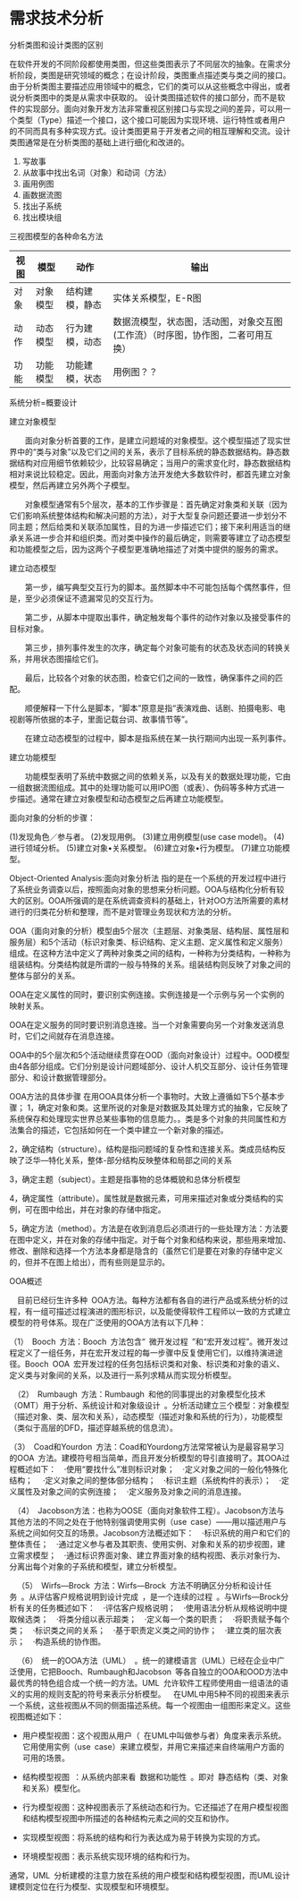 # 需求技术分析

分析类图和设计类图的区别

在软件开发的不同阶段都使用类图，但这些类图表示了不同层次的抽象。在需求分析阶段，类图是研究领域的概念；在设计阶段，类图重点描述类与类之间的接口。
由于分析类图主要描述应用领域中的概念，它们的类可以从这些概念中得出，或者说分析类图中的类是从需求中获取的。
设计类图描述软件的接口部分，而不是软件的实现部分。面向对象开发方法非常重视区别接口与实现之间的差异，可以用一个类型（Type）描述一个接口，这个接口可能因为实现环境、运行特性或者用户的不同而具有多种实现方式。设计类图更易于开发者之间的相互理解和交流。设计类图通常是在分析类图的基础上进行细化和改进的。

1. 写故事
2. 从故事中找出名词（对象）和动词（方法）
3. 画用例图
4. 画数据流图
5. 找出子系统
6. 找出模块组

三视图模型的各种命名方法


|视图|模型|动作|输出|
|--|--|--|--|
|对象|对象模型|结构建模，静态|实体关系模型，E-R图|
|动作|动态模型|行为建模，动态|数据流模型，状态图，活动图，对象交互图(工作流）（时序图，协作图，二者可用互换）|
|功能|功能模型|功能建模，状态|用例图？？|

系统分析=概要设计



建立对象模型

　　面向对象分析首要的工作，是建立问题域的对象模型。这个模型描述了现实世界中的“类与对象”以及它们之间的关系，表示了目标系统的静态数据结构。静态数据结构对应用细节依赖较少，比较容易确定；当用户的需求变化时，静态数据结构相对来说比较稳定。因此，用面向对象方法开发绝大多数软件时，都首先建立对象模型，然后再建立另外两个子模型。

　　对象模型通常有5个层次，基本的工作步骤是：首先确定对象类和关联（因为它们影响系统整体结构和解决问题的方法），对于大型复杂问题还要进一步划分不同主题；然后给类和关联添加属性，目的为进一步描述它们；接下来利用适当的继承关系进一步合并和组织类。而对类中操作的最后确定，则需要等建立了动态模型和功能模型之后，因为这两个子模型更准确地描述了对类中提供的服务的需求。

建立动态模型

　　第一步，编写典型交互行为的脚本。虽然脚本中不可能包括每个偶然事件，但是，至少必须保证不遗漏常见的交互行为。

　　第二步，从脚本中提取出事件，确定触发每个事件的动作对象以及接受事件的目标对象。

　　第三步，排列事件发生的次序，确定每个对象可能有的状态及状态间的转换关系，并用状态图描绘它们。

　　最后，比较各个对象的状态图，检查它们之间的一致性，确保事件之间的匹配。

　　顺便解释一下什么是脚本，“脚本”原意是指“表演戏曲、话剧、拍摄电影、电视剧等所依据的本子，里面记载台词、故事情节等”。

　　在建立动态模型的过程中，脚本是指系统在某一执行期间内出现一系列事件。

建立功能模型

　　功能模型表明了系统中数据之间的依赖关系，以及有关的数据处理功能，它由一组数据流图组成。其中的处理功能可以用IPO图（或表）、伪码等多种方式进一步描述。通常在建立对象模型和动态模型之后再建立功能模型。

面向对象的分析的步骤：

(1)发现角色／参与者。
(2)发现用例。
(3)建立用例模型(use case model)。
(4)进行领域分析。
(5)建立对象•关系模型。
(6)建立对象•行为模型。
(7)建立功能模型。



Object-Oriented Analysis:面向对象分析法
指的是在一个系统的开发过程中进行了系统业务调查以后，按照面向对象的思想来分析问题。OOA与结构化分析有较大的区别。OOA所强调的是在系统调查资料的基础上，针对OO方法所需要的素材进行的归类花分析和整理，而不是对管理业务现状和方法的分析。

OOA（面向对象的分析）模型由5个层次（主题层、对象类层、结构层、属性层和服务层）和5个活动（标识对象类、标识结构、定义主题、定义属性和定义服务）组成。在这种方法中定义了两种对象类之间的结构，一种称为分类结构，一种称为组装结构。分类结构就是所谓的一般与特殊的关系。组装结构则反映了对象之间的整体与部分的关系。

OOA在定义属性的同时，要识别实例连接。实例连接是一个示例与另一个实例的映射关系。

OOA在定义服务的同时要识别消息连接。当一个对象需要向另一个对象发送消息时，它们之间就存在消息连接。

OOA中的5个层次和5个活动继续贯穿在OOD（面向对象设计）过程中。OOD模型由4各部分组成。它们分别是设计问题域部分、设计人机交互部分、设计任务管理部分、和设计数据管理部分。

OOA方法的具体步骤
在用OOA具体分析一个事物时。大致上遵循如下5个基本步骤；
1，确定对象和类。这里所说的对象是对数据及其处理方式的抽象，它反映了系统保存和处理现实世界总某些事物的信息能力。。类是多个对象的共同属性和方法集合的描述，它包括如何在一个类中建立一个新对象的描述。

2，确定结构（structure）。结构是指问题域的复杂性和连接关系。类成员结构反映了泛华—特化关系，整体-部分结构反映整体和局部之间的关系

3，确定主题（subject）。主题是指事物的总体概貌和总体分析模型

4，确定属性（attribute）。属性就是数据元素，可用来描述对象或分类结构的实例，可在图中给出，并在对象的存储中指定。

5，确定方法（method）。方法是在收到消息后必须进行的一些处理方法：方法要在图中定义，并在对象的存储中指定。对于每个对象和结构来说，那些用来增加、修改、删除和选择一个方法本身都是隐含的（虽然它们是要在对象的存储中定义的，但并不在图上给出），而有些则是显示的。














OOA概述

  目前已经衍生许多种 OOA方法。每种方法都有各自的进行产品或系统分析的过程，有一组可描述过程演进的图形标识，以及能使得软件工程师以一致的方式建立模型的符号体系。现在广泛使用的OOA方法有以下几种：  

（1） Booch 方法：Booch 方法包含“ 微开发过程 ”和“宏开发过程”。微开发过程定义了一组任务，并在宏开发过程的每一步骤中反复使用它们，以维持演进途径。Booch OOA 宏开发过程的任务包括标识类和对象、标识类和对象的语义、定义类与对象间的关系，以及进行一系列求精从而实现分析模型。 

 （2） Rumbaugh 方法：Rumbaugh 和他的同事提出的对象模型化技术（OMT）用于分析、系统设计和对象级设计 。分析活动建立三个模型：对象模型（描述对象、类、层次和关系），动态模型（描述对象和系统的行为），功能模型（类似于高层的DFD，描述穿越系统的信息流）。  

（3） Coad和Yourdon 方法：Coad和Yourdong方法常常被认为是最容易学习的OOA 方法。建模符号相当简单，而且开发分析模型的导引直接明了。其OOA过程概述如下：  ·使用“要找什么”准则标识对象；  ·定义对象之间的一般化∕特殊化结构；
  ·定义对象之间的整体∕部分结构；  ·标识主题（系统构件的表示）；  ·定义属性及对象之间的实例连接；  ·定义服务及对象之间的消息连接。 

 （4） Jacobson方法：也称为OOSE（面向对象软件工程）。Jacobson方法与其他方法的不同之处在于他特别强调使用实例（use case）——用以描述用户与系统之间如何交互的场景。Jacobson方法概述如下：  ·标识系统的用户和它们的整体责任；  ·通过定义参与者及其职责、使用实例、对象和关系的初步视图，建立需求模型；  ·通过标识界面对象、建立界面对象的结构视图、表示对象行为、分离出每个对象的子系统和模型，建立分析模型。

  （5） Wirfs―Brock 方法：Wirfs―Brock 方法不明确区分分析和设计任务 。从评估客户规格说明到设计完成 ，是一个连续的过程 。与Wirfs―Brock分析有关的任务概述如下：  ·评估客户规格说明；  ·使用语法分析从规格说明中提取候选类；  ·将类分组以表示超类；  ·定义每一个类的职责；  ·将职责赋予每个类；  ·标识类之间的关系；  ·基于职责定义类之间的协作；  ·建立类的层次表示；  ·构造系统的协作图。

  （6） 统一的OOA方法（UML） 。统一的建模语言（UML）已经在企业中广泛使用，它把Booch、Rumbaugh和Jacobson 等各自独立的OOA和OOD方法中最优秀的特色组合成一个统一的方法。UML 允许软件工程师使用由一组语法的语义的实用的规则支配的符号来表示分析模型。  在UML中用5种不同的视图来表示一个系统，这些视图从不同的侧面描述系统。每一个视图由一组图形来定义。这些视图概述如下：  

- 用户模型视图：这个视图从用户（ 在UML中叫做参与者）角度来表示系统。它用使用实例（use case）来建立模型，并用它来描述来自终端用户方面的可用的场景。  

- 结构模型视图 ：从系统内部来看 数据和功能性 。即对 静态结构（类、对象和关系）模型化。  
- 行为模型视图：这种视图表示了系统动态和行为。它还描述了在用户模型视图和结构模型视图中所描述的各种结构元素之间的交互和协作。  
- 实现模型视图：将系统的结构和行为表达成为易于转换为实现的方式。
- 环境模型视图：表示系统实现环境的结构和行为。  

通常，UML 分析建模的注意力放在系统的用户模型和结构模型视图，而UML设计建模则定位在行为模型、实现模型和环境模型。
